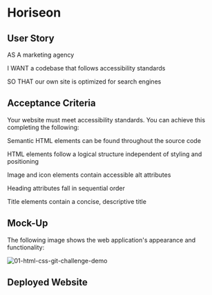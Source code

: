 # Horiseon

## User Story

AS A marketing agency

I WANT a codebase that follows accessibility standards

SO THAT our own site is optimized for search engines

## Acceptance Criteria

Your website must meet accessibility standards. You can achieve this completing the following:

Semantic HTML elements can be found throughout the source code

HTML elements follow a logical structure independent of styling and positioning

Image and icon elements contain accessible alt attributes

Heading attributes fall in sequential order

Title elements contain a concise, descriptive title

## Mock-Up

The following image shows the web application's appearance and functionality:

![01-html-css-git-challenge-demo](https://user-images.githubusercontent.com/118719996/224683371-f7a1e752-0d23-462b-8ac1-941416aefdcf.png)

## Deployed Website

